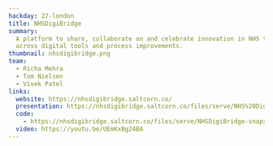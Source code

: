 ```yaml
---
hackday: 27-london
title: NHSDigiBridge
summary:
  A platform to share, collaborate on and celebrate innovation in NHS trusts
  across digital tools and process improvements.
thumbnail: nhsdigibridge.png
team:
  - Richa Mehra
  - Tom Nielsen
  - Vivek Patel
links:
  website: https://nhsdigibridge.saltcorn.co/
  presentation: https://nhsdigibridge.saltcorn.co/files/serve/NHS%20DigiBridge.pdf
  code:
    - https://nhsdigibridge.saltcorn.co/files/serve/NHSDigiBridge-snapshot-7.json
  video: https://youtu.be/UEmKxBg24BA
---
```

